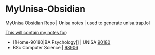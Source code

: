 # MyUnisa-Obsidian
MyUnisa Obsidian Repo | Unisa notes | used to generate unisa.trap.lol

<u>This will contain my notes for</u>:
- [[Home-90180|BA Psychology]]  | UNISA [90180](https://www.unisa.ac.za/sites/corporate/default/Register-to-study-through-Unisa/Undergraduate-&-honours-qualifications/Find-your-qualification-&-choose-your-modules/All-qualifications/Bachelor-of-Arts-in-Psychology-(90180))
- BSc Computer Science | [98906](https://www.unisa.ac.za/sites/corporate/default/Register-to-study-through-Unisa/Undergraduate-&-honours-qualifications/Find-your-qualification-&-choose-your-modules/All-qualifications/Bachelor-of-Science-in-Computing-(98906-%E2%80%93-COM))